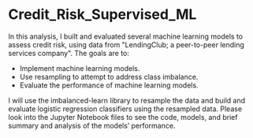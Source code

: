 # Credit_Risk_Supervised_ML

In this analysis, I built and evaluated several machine learning models to assess credit risk, using data from "LendingClub; a peer-to-peer lending services company".
The goals are to:

- Implement machine learning models.
- Use resampling to attempt to address class imbalance.
- Evaluate the performance of machine learning models.

I will use the imbalanced-learn library to resample the data and build and evaluate logistic regression classifiers using the resampled data.
Please look into the Jupyter Notebook files to see the code, models, and brief summary and analysis of the models’ performance. 
